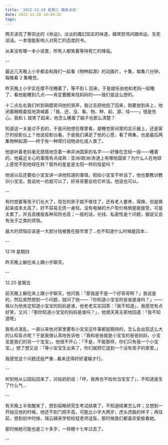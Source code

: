 ```yaml
---
title: '2022-12-28 星期三 略有点风'
date: 2022-12-28 14:49:52
tags:
---
```


两天读完了蔡崇达的《命运》，淡淡的魔幻现实的味道，嬉笑怒骂间跟命运、生死谈话。一本很能影响人对死亡的态度的书。

从来没有哪一本小说里，所有人都笑着等待死亡的降临。

--

最近几天晚上小宇都会和我们一起看《物种起源》的动画片，十集，每集八分钟，每晚看 2 集睡觉。

昨天晚上小宇实在撑不住睡着了，等不到 L 回来，于是就任由他和老妈一起睡了，看他能睡到几点——肯定要醒来找妈妈的——我们是这么想的。

十二点左右我们听到隔壁房间他的哭声，我过去把他抱了回来，刚要放到床上，他闭着眼睛委屈地哭喊着：「我、还、没、看、物、种、起、源、哇——」很是伤心。我和 L 就笑了起来，他怎么睡着了脑子也那么清楚？

知道这一关是过不去的，于是问他想在哪里看，是睡觉房间里的显示器上，还是客厅的投影仪上？他说投影仪看。于是我们满足了他的心愿，看了两集，也是最后两集物种起源——终于有一种爬行动物进化成人类了。

他是听着老妈毫无感情地念着一串非洲国家的名字——好像在念经一般——睡着的，他最近关心的事情有点成熟：亚洲/欧洲/赤道上有哪些国家？为什么人在地球上感觉不到地球在转？窗外的星星是太阳一样的恒星吗？

他说以后还要给小宝宝讲一讲他知道的事情。假如小宝宝不听话了，他也要教训教训小宝宝。我说劝一劝就可以了，好哥哥要会劝它听话。他说也可以。

--

有时想着等孩子们长大了，现在的房子就不够住了，还有老人要养，得换，但是换起来成本太高了，好不容易无债一身轻。没有电梯的大户型价格倒是能接受，可是太累了，并且高楼层各种风险也高；一层的话，光线、私密性是个问题，据说又会有虫子之类的烦恼。

最大的烦恼应该是一大部分钱被套在股市里了...也不知道什么时候能回本...

--

12.19 星期四

昨天晚上躺在床上跟小宇聊天。

--

12.20 星期五

前天晚上躺在床上跟小宇聊天，他问我：「那我是不是一个好哥哥啊？」我说是的，然后突然想到一个问题，就问了他——「你知道小宝宝的爸爸是谁吗？」——我以为他肯定知道小宝宝的妈妈是谁，他老老实实回答：「我不知道」，我感觉有点好笑，又问：「那你知道小宝宝的妈妈是谁吗？」，他很天真无邪地回道：「我不知道呀」

我有点凌乱，一直以来他对家里要有小宝宝这件事都挺期待的，怎么会出现这么大的认知盲点呢？于是我很认真地告诉他：「我和爸爸就是小宝宝的爸爸妈妈，小宝宝是我们的另一个宝宝」，他很不开心：「不是，不能那样，你们只有我一个小宝宝。」想了想又说：「等小宝宝生出来了，你们就把它送到一个没有孩子的家里。」

我感觉这个问题还挺严重...看来还得好好灌输才行。

--

听到他从公园玩回来了，对姑奶奶说：「哼，我再也不给你当宝宝了」，不知道是生了什么气...

--

有天晚上半夜醒来了，想到韬略研究生考试结束了，不知道结果怎么样；又想到一开始见他的时候，他还不到门把手高，可能比小宇大两岁，虎头虎脑的样子；再往前，想到初中时候，瑞云姨来学校给程老师送饭，那时候我们都喜欢偷偷看她。

那时候她可能也是三十多岁，一转眼十七年过去了。

--


